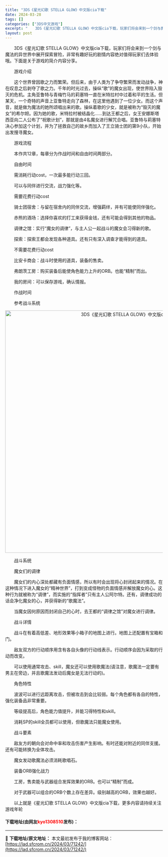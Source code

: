 ```yaml
---
title: "3DS《星光幻歌 STELLA GLOW》中文版cia下载"
date: 2024-03-28
tags: []
categories: ["3DS中文游戏"]
excerpt: "　　3DS《星光幻歌 STELLA GLOW》中文版cia下载，玩家们将会来到一个剑与魔法的异世界中展开探索冒险，非常有趣好玩的剧情内容绝对值得玩家们去体验哦。下面是关于游戏的简介内容分享。 　　游戏介绍 　　这个世界曾因歌之力而繁荣。但后来，由于人类为了争夺繁荣而发动战争，神在叹息之后剥夺了歌之力&hellip;"
layout: post
---
```


 <p>　　3DS《星光幻歌 STELLA GLOW》中文版cia下载，玩家们将会来到一个剑与魔法的异世界中展开探索冒险，非常有趣好玩的剧情内容绝对值得玩家们去体验哦。下面是关于游戏的简介内容分享。</p> <p>　　游戏介绍</p> <p>　　这个世界曾因歌之力而繁荣。但后来，由于人类为了争夺繁荣而发动战争，神在叹息之后剥夺了歌之力。千年的时光过去，操纵&ldquo;歌&rdquo;的魔女出现，使世界陷入毁灭的危机。主角亚鲁特与青梅竹马的莉塞特一直在米特拉村中过着和平的生活。但某天，一个奇特的声音上亚鲁特走向了森林，在这里他遇到了一位少女。而这个声音，就是做为魔法的她所颂唱出来的歌。操纵着歌的少女，就是被称为&ldquo;毁灭的魔女&rdquo;的希尔妲。因为她的歌，米特拉村被结晶化&hellip;&hellip;到达王都之后，女王安娜斯塔西亚向二人公布了&ldquo;祝歌计划&rdquo;，那就是由4名魔女进行解咒合唱。亚鲁特与莉塞特决心参加这个计划，并为了拯救自己的故乡而加入了王立骑士团的第9小队，开始出发搜寻魔女。</p> <p>　　游戏流程</p> <p>　　本作共12章，每章分为作战时间和自由时间两部分。</p> <p>　　自由时间</p> <p>　　需消耗行动cost，一次最多能行动三回。</p> <p>　　可以与同伴进行交流，战力强化等。</p> <p>　　需要花费行动cost</p> <p>　　骑士团宿舍：与留在宿舍内的同伴交流，增强羁绊，并有可能使同伴强化。</p> <p>　　赤熊的酒场：选择你喜欢的打工来获得金钱，还有可能会得到其他的物品。</p> <p>　　调律之馆：实行&ldquo;魔女的调律&rdquo;，与主人公一起战斗的魔女会习得新的歌。</p> <p>　　探索：探索王都会发现各种道具。还有只有深入调查才能得到的道具。</p> <p>　　不需要花费行动cost</p> <p>　　比安卡商会：战斗时使用的道具，装备的售卖。</p> <p>　　弗朗茨工房：购买装备后能使角色能力上升的ORB。也能&ldquo;精制&rdquo;而出。</p> <p>　　我的房间：可以保存游戏，确认情报。</p> <p>　　作战时间</p> <p>　　参考战斗系统</p> <p align="center"><img align="" border="0" src="https://lad.sfcrom.cn/wp-content/uploads/2024/03/20240328_660549f02572d.jpg" width="772" alt="3DS《星光幻歌 STELLA GLOW》中文版cia下载" /></p> <p>　　战斗系统</p> <p>　　魔女们的调律</p> <p>　　魔女们的内心深处都藏有负面情感，所以有时会出现将心封闭起来的情况。在这种情况下进入魔女的&ldquo;精神世界&rdquo;，打到变成怪物的负面情感并解放魔女的心。这种行为就被称为&ldquo;调律&rdquo;，而实施的&ldquo;指挥者&rdquo;只有主人公阿尔特。还有，调律成功的话会净化魔女的心，并获得新的&ldquo;歌魔法&rdquo;。</p> <p>　　当魔女因何原因而封闭自己的心时，去王都的&ldquo;调律之馆&rdquo;对魔女进行调律。</p> <p>　　战斗详情</p> <p>　　战斗在有着高低差、地形效果等小箱子的地图上进行。地图上还配置有宝箱和门。</p> <p>　　敌友双方的行动顺序用含有各自头像的行动线表示。行动顺序会因为采取的行动而改变。</p> <p>　　可以使用通常攻击、skill，魔女还可以使用歌魔法(请注意，歌魔法一定要有男主在旁边，并且歌魔法发动后魔女是无法行动的)。</p> <p>　　角色特性</p> <p>　　波波可以进行远距离攻击，但被攻击到会比较弱。每个角色都有各自的特性，强化装备品非常重要。</p> <p>　　等级提高后，角色能力值提升，并能习得特性和skill。</p> <p>　　消耗SP的skill全员都可以使用，但歌魔法只能魔女使用。</p> <p>　　战斗要素</p> <p>　　敌友方的朝向会对命中率和攻击伤害产生影响。有时还能对附近的同伴支援。还有可能转换为全体攻击。</p> <p>　　魔女发动歌魔法必须消耗歌唱石。</p> <p>　　装备ORB强化战力</p> <p>　　工房，售卖能与武器组合发挥效果的ORB。也可以&ldquo;精制&rdquo;而成。</p> <p>　　对于武器可以组合的ORB个数上存在差异。级别越高的ORB，效果也越好。</p> <p>　　以上就是《星光幻歌 STELLA GLOW》中文版cia下载，更多内容请持续关注游戏年轮</p> <p><h4>下载地址(由网友<font color="red">kyo1308510</font>发布)：</h4></p> 

---
📖 **下载地址/原文地址：** 本文最初发布于我的博客网站：[https://lad.sfcrom.cn/2024/03/71242/](https://lad.sfcrom.cn/2024/03/71242/)
